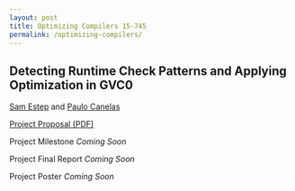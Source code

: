 ```yaml
---
layout: post
title: Optimizing Compilers 15-745
permalink: /optimizing-compilers/
---
```


## Detecting Runtime Check Patterns and Applying Optimization in GVC0

[Sam Estep](https://samestep.com) and [Paulo Canelas](htpps://pcanelas.com)

[Project Proposal (PDF)](https://pcanelas.com/images/compilers-proposal.pdf)

Project Milestone *Coming Soon*

Project Final Report *Coming Soon*

Project Poster *Coming Soon*
